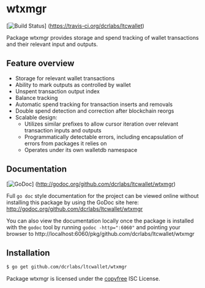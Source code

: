 wtxmgr
======

[![Build Status](https://travis-ci.org/dcrlabs/ltcwallet.png?branch=master)]
(https://travis-ci.org/dcrlabs/ltcwallet)

Package wtxmgr provides storage and spend tracking of wallet transactions and
their relevant input and outputs.

## Feature overview

- Storage for relevant wallet transactions
- Ability to mark outputs as controlled by wallet
- Unspent transaction output index
- Balance tracking
- Automatic spend tracking for transaction inserts and removals
- Double spend detection and correction after blockchain reorgs
- Scalable design:
  - Utilizes similar prefixes to allow cursor iteration over relevant transaction
    inputs and outputs
  - Programmatically detectable errors, including encapsulation of errors from
    packages it relies on
  - Operates under its own walletdb namespace
    
## Documentation

[![GoDoc](https://godoc.org/github.com/dcrlabs/ltcwallet/wtxmgr?status.png)]
(http://godoc.org/github.com/dcrlabs/ltcwallet/wtxmgr)

Full `go doc` style documentation for the project can be viewed online without
installing this package by using the GoDoc site here:
http://godoc.org/github.com/dcrlabs/ltcwallet/wtxmgr

You can also view the documentation locally once the package is installed with
the `godoc` tool by running `godoc -http=":6060"` and pointing your browser to
http://localhost:6060/pkg/github.com/dcrlabs/ltcwallet/wtxmgr

## Installation

```bash
$ go get github.com/dcrlabs/ltcwallet/wtxmgr
```

Package wtxmgr is licensed under the [copyfree](http://copyfree.org) ISC
License.
